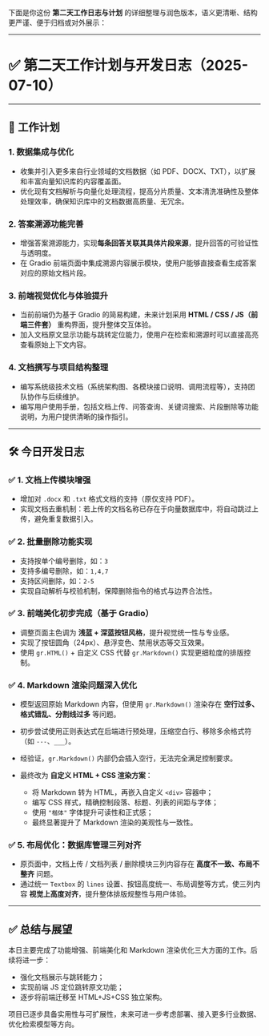 下面是你这份 **第二天工作日志与计划** 的详细整理与润色版本，语义更清晰、结构更严谨、便于归档或对外展示：

---

# ✅ 第二天工作计划与开发日志（2025-07-10）

---

## 📅 工作计划

### 1. 数据集成与优化

* 收集并引入更多来自行业领域的文档数据（如 PDF、DOCX、TXT），以扩展和丰富向量知识库的内容覆盖面。
* 优化现有文档解析与向量化处理流程，提高分片质量、文本清洗准确性及整体处理效率，确保知识库中的文档数据高质量、无冗余。

### 2. 答案溯源功能完善

* 增强答案溯源能力，实现**每条回答关联其具体片段来源**，提升回答的可验证性与透明度。
* 在 Gradio 前端页面中集成溯源内容展示模块，使用户能够直接查看生成答案对应的原始文档片段。

### 3. 前端视觉优化与体验提升

* 当前前端仍为基于 Gradio 的简易构建，未来计划采用 **HTML / CSS / JS（前端三件套）** 重构界面，提升整体交互体验。
* 加入文档原文显示功能与跳转定位能力，使用户在检索和溯源时可以直接高亮查看原始上下文内容。

### 4. 文档撰写与项目结构整理

* 编写系统级技术文档（系统架构图、各模块接口说明、调用流程等），支持团队协作与后续维护。
* 编写用户使用手册，包括文档上传、问答查询、关键词搜索、片段删除等功能说明，为用户提供清晰的操作指引。

---

## 🛠️ 今日开发日志

### ✅ 1. 文档上传模块增强

* 增加对 `.docx` 和 `.txt` 格式文档的支持（原仅支持 PDF）。
* 实现文档去重机制：若上传的文档名称已存在于向量数据库中，将自动跳过上传，避免重复数据引入。

### ✅ 2. 批量删除功能实现

* 支持按单个编号删除，如：`3`
* 支持多编号删除，如：`1,4,7`
* 支持区间删除，如：`2-5`
* 实现自动解析与校验机制，保障删除指令的格式与边界合法性。

### ✅ 3. 前端美化初步完成（基于 Gradio）

* 调整页面主色调为 **浅蓝 + 深蓝按钮风格**，提升视觉统一性与专业感。
* 实现了按钮圆角（24px）、悬浮变色、禁用状态等交互效果。
* 使用 `gr.HTML()` + 自定义 CSS 代替 `gr.Markdown()` 实现更细粒度的排版控制。

### ✅ 4. Markdown 渲染问题深入优化

* 模型返回原始 Markdown 内容，但使用 `gr.Markdown()` 渲染存在 **空行过多、格式错乱、分割线过多** 等问题。
* 初步尝试使用正则表达式在后端进行预处理，压缩空白行、移除多余格式符（如 `---`、`___`）。
* 经验证，`gr.Markdown()` 内部仍会插入空行，无法完全满足控制要求。
* 最终改为 **自定义 HTML + CSS 渲染方案**：

  * 将 Markdown 转为 HTML，再嵌入自定义 `<div>` 容器中；
  * 编写 CSS 样式，精确控制段落、标题、列表的间距与字体；
  * 使用 `"楷体"` 字体提升可读性和正式感；
  * 最终显著提升了 Markdown 渲染的美观性与一致性。

### ✅ 5. 布局优化：数据库管理三列对齐

* 原页面中，文档上传 / 文档列表 / 删除模块三列内容存在 **高度不一致、布局不整齐** 问题。
* 通过统一 `Textbox` 的 `lines` 设置、按钮高度统一、布局调整等方式，使三列内容 **视觉上高度对齐**，提升整体排版规整性与用户体验。

---

## ✅ 总结与展望

本日主要完成了功能增强、前端美化和 Markdown 渲染优化三大方面的工作。后续将进一步：

* 强化文档展示与跳转能力；
* 实现前端 JS 定位跳转原文功能；
* 逐步将前端迁移至 HTML+JS+CSS 独立架构。

项目已逐步具备实用性与可扩展性，未来可进一步考虑部署、接入更多行业数据、优化检索模型等方向。

